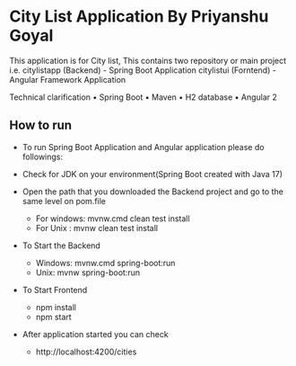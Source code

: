 # City List Application By Priyanshu Goyal
This application is for City list, This contains two repository or main project i.e. 
citylistapp (Backend) - Spring Boot Application
citylistui (Forntend) - Angular Framework Application

Technical clarification
• Spring Boot
• Maven
• H2 database
• Angular 2


## How to run
* To run Spring Boot Application and Angular application please do followings:

* Check for JDK on your environment(Spring Boot created with Java 17)
* Open the path that you downloaded the Backend project and go to the same level on pom.file
  * For windows: mvnw.cmd clean test install 
  * For Unix : mvnw clean test install
  
* To Start the Backend
  * Windows: mvnw.cmd spring-boot:run
  * Unix: mvnw spring-boot:run

* To Start Frontend
  * npm install
  * npm start

* After application started you can check
  * http://localhost:4200/cities
  